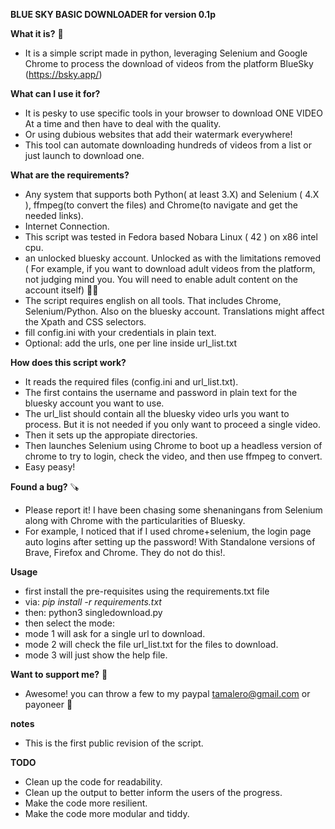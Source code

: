 **BLUE SKY BASIC DOWNLOADER for version 0.1p**

**What it is?** 🤔
- It is a simple script made in python, leveraging Selenium and Google Chrome to process the download of videos from the platform BlueSky (https://bsky.app/)

**What can I use it for?**
- It is pesky to use specific tools in your browser to download ONE VIDEO At a time and then have to deal with the quality.
- Or using dubious websites that add their watermark everywhere!
- This tool can automate downloading hundreds of videos from a list or just launch to download one.

**What are the requirements?**
- Any system that supports both Python( at least 3.X) and Selenium ( 4.X ), ffmpeg(to convert the files) and Chrome(to navigate and get the needed links).
- Internet Connection.
- This script was tested in Fedora based Nobara Linux ( 42 ) on x86 intel cpu. 
- an unlocked bluesky account. Unlocked as with the limitations removed ( For example, if you want to download adult videos from the platform, not judging mind you. You will need to enable adult content on the account itself) 🤷‍♂️
- The script requires english on all tools. That includes Chrome, Selenium/Python. Also on the bluesky account. Translations might affect the Xpath and CSS selectors.
- fill config.ini with your credentials in plain text.
- Optional: add the urls, one per line inside url_list.txt

**How does this script work?**
- It reads the required files (config.ini and url_list.txt).
- The first contains the username and password in plain text for the bluesky account you want to use.
- The url_list should contain all the bluesky video urls you want to process. But it is not needed if you only want to proceed a single video.
- Then it sets up the appropiate directories.
- Then launches Selenium using Chrome to boot up a headless version of chrome to try to login, check the video, and then use ffmpeg to convert.
- Easy peasy! 

**Found a bug?** 🪚
- Please report it! I have been chasing some shenaningans from Selenium along with Chrome with the particularities of Bluesky.
- For example, I noticed that if I used chrome+selenium, the login page auto logins after setting up the password! With Standalone versions of Brave, Firefox and Chrome. They do not do this!.


**Usage**
- first install the pre-requisites using the requirements.txt file
- via: *pip install -r requirements.txt*
- then: python3 singledownload.py
- then select the mode:
- mode 1 will ask for a single url to download. 
- mode 2 will check the file url_list.txt for the files to download.
- mode 3 will just show the help file.

**Want to support me?** 🎊
- Awesome! you can throw a few to my paypal tamalero@gmail.com or payoneer 🥇


**notes** 
- This is the first public revision of the script.

**TODO**
- Clean up the code for readability.
- Clean up the output to better inform the users of the progress.
- Make the code more resilient.
- Make the code more modular and tiddy. 

